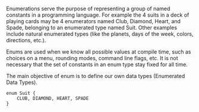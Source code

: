 [//]: # (title: Enum)

Enumerations serve the purpose of representing a group of named constants in a programming language. For example the 4 suits in a deck of playing cards may be 4 enumerators named Club, Diamond, Heart, and Spade, belonging to an enumerated type named Suit. Other examples include natural enumerated types (like the planets, days of the week, colors, directions, etc.).

Enums are used when we know all possible values at compile time, such as choices on a menu, rounding modes, command line flags, etc. It is not necessary that the set of constants in an enum type stay fixed for all time.

The main objective of enum is to define our own data types (Enumerated Data Types).

```
enum Suit { 
	CLUB, DIAMOND, HEART, SPADE 
}
```
